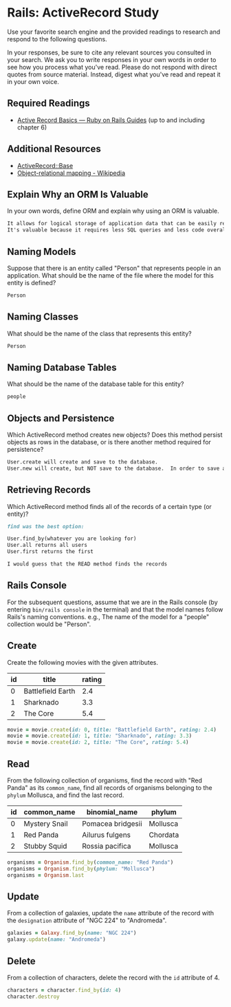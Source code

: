 # Rails: ActiveRecord Study

Use your favorite search engine and the provided readings to research and
respond to the following questions.

In your responses, be sure to cite any relevant sources you consulted in your
search. We ask you to write responses in your own words in order to see how you
process what you've read. Please do not respond with direct quotes from source
material. Instead, digest what you've read and repeat it in your own voice.

## Required Readings

-   [Active Record Basics — Ruby on Rails Guides](http://guides.rubyonrails.org/active_record_basics.html)
    (up to and including chapter 6)

## Additional Resources
-   [ActiveRecord::Base](http://api.rubyonrails.org/classes/ActiveRecord/Base.html)
-   [Object-relational mapping - Wikipedia](https://en.wikipedia.org/wiki/Object-relational_mapping)

## Explain Why an ORM Is Valuable

In your own words, define ORM and explain why using an ORM is valuable.

```md
It allows for logical storage of application data that can be easily retrieved without needing to write SQL queries.  The data is organized into tables, available for easy access by the application.
It's valuable because it requires less SQL queries and less code overall.
```

## Naming Models

Suppose that there is an entity called "Person" that represents people in an
application. What should be the name of the file where the model for this entity
is defined?

```md
Person
```

## Naming Classes

What should be the name of the class that represents this entity?

```md
Person
```

## Naming Database Tables

What should be the name of the database table for this entity?

```md
people
```

## Objects and Persistence

Which ActiveRecord method creates new objects? Does this method persist objects
as rows in the database, or is there another method required for persistence?

```md
User.create will create and save to the database.
User.new will create, but NOT save to the database.  In order to save after using User.new, you need to call user.save explicitly.
```

## Retrieving Records

Which ActiveRecord method finds all of the records of a certain type (or
entity)?

```md
find was the best option:

User.find_by(whatever you are looking for)
User.all returns all users
User.first returns the first

I would guess that the READ method finds the records
```

## Rails Console

For the subsequent questions, assume that we are in the Rails console (by
entering `bin/rails console` in the terminal) and that the model names follow
Rails's naming conventions.  e.g., The name of the model for a "people"
collection would be "Person".

## Create

Create the following movies with the given attributes.

| id | title | rating |
| --- | --- | --- |
| 0 | Battlefield Earth | 2.4 |
| 1 | Sharknado | 3.3 |
| 2 | The Core | 5.4 |

```ruby
movie = movie.create(id: 0, title: "Battlefield Earth", rating: 2.4)
movie = movie.create(id: 1, title: "Sharknado", rating: 3.3)
movie = movie.create(id: 2, title: "The Core", rating: 5.4)
```

## Read

From the following collection of organisms, find the record with "Red Panda" as
its `common_name`, find all records of organisms belonging to the `phylum`
Mollusca, and find the last record.

| id | common_name | binomial_name | phylum |
| --- | --- | --- | --- |
| 0 | Mystery Snail | Pomacea bridgesii | Mollusca |
| 1 | Red Panda | Ailurus fulgens | Chordata |
| 2 | Stubby Squid | Rossia pacifica | Mollusca |

```ruby
organisms = Organism.find_by(common_name: "Red Panda")
organisms = Organism.find_by(phylum: "Mollusca")
organisms = Organism.last

```

## Update

From a collection of galaxies, update the `name` attribute of the record with
the `designation` attribute of "NGC 224" to "Andromeda".

```ruby
galaxies = Galaxy.find_by(name: "NGC 224")
galaxy.update(name: "Andromeda")
```

## Delete

From a collection of characters, delete the record with the `id` attribute of 4.

```ruby
characters = character.find_by(id: 4)
character.destroy
```

